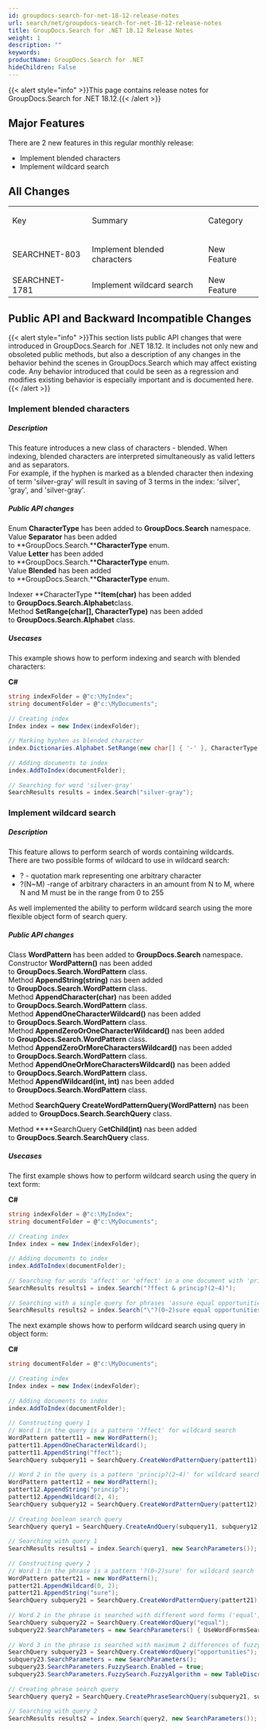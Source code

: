 ```yaml
---
id: groupdocs-search-for-net-18-12-release-notes
url: search/net/groupdocs-search-for-net-18-12-release-notes
title: GroupDocs.Search for .NET 18.12 Release Notes
weight: 1
description: ""
keywords: 
productName: GroupDocs.Search for .NET
hideChildren: False
---
```

{{< alert style="info" >}}This page contains release notes for GroupDocs.Search for .NET 18.12.{{< /alert >}}

## Major Features

There are 2 new features in this regular monthly release:

*   Implement blended characters
*   Implement wildcard search

## All Changes

<table class="confluenceTable"><tbody><tr><td class="confluenceTd"><p>Key</p></td><td class="confluenceTd"><p>Summary</p></td><td class="confluenceTd"><p>Category</p></td></tr><tr><td class="confluenceTd"><p>SEARCHNET-803</p></td><td class="confluenceTd"><p>Implement blended characters</p></td><td class="confluenceTd"><p>New Feature</p></td></tr><tr><td colspan="1" class="confluenceTd">SEARCHNET-1781</td><td colspan="1" class="confluenceTd">Implement wildcard search</td><td colspan="1" class="confluenceTd">New Feature</td></tr></tbody></table>

## Public API and Backward Incompatible Changes

{{< alert style="info" >}}This section lists public API changes that were introduced in GroupDocs.Search for .NET 18.12. It includes not only new and obsoleted public methods, but also a description of any changes in the behavior behind the scenes in GroupDocs.Search which may affect existing code. Any behavior introduced that could be seen as a regression and modifies existing behavior is especially important and is documented here.{{< /alert >}}

### Implement blended characters

##### Description

This feature introduces a new class of characters - blended. When indexing, blended characters are interpreted simultaneously as valid letters and as separators.  
For example, if the hyphen is marked as a blended character then indexing of term 'silver-gray' will result in saving of 3 terms in the index: 'silver', 'gray', and 'silver-gray'.

##### Public API changes

Enum **CharacterType** has been added to **GroupDocs.Search** namespace.  
Value **Separator** has been added to **GroupDocs.Search.****CharacterType** enum.  
Value **Letter** has been added to **GroupDocs.Search.****CharacterType** enum.  
Value **Blended** has been added to **GroupDocs.Search.****CharacterType** enum.

Indexer **CharacterType ****Item(char)** has been added to **GroupDocs.Search.Alphabet**class.  
Method **SetRange(char\[\], CharacterType)** nas been added to **GroupDocs.Search.**Alphabet**** class.

##### Usecases

This example shows how to perform indexing and search with blended characters:

**C#**

```csharp
string indexFolder = @"c:\MyIndex";
string documentFolder = @"c:\MyDocuments";
  
// Creating index
Index index = new Index(indexFolder);
  
// Marking hyphen as blended character
index.Dictionaries.Alphabet.SetRange(new char[] { '-' }, CharacterType.Blended);
  
// Adding documents to index
index.AddToIndex(documentFolder);
  
// Searching for word 'silver-gray'
SearchResults results = index.Search("silver-gray");
```

### Implement wildcard search

##### Description

This feature allows to perform search of words containing wildcards.  
There are two possible forms of wildcard to use in wildcard search:

*   ? - quotation mark representing one arbitrary character
*   ?(N~M) -range of arbitrary characters in an amount from N to M, where N and M must be in the range from 0 to 255

As well implemented the ability to perform wildcard search using the more flexible object form of search query.

##### Public API changes

Class **WordPattern** has been added to **GroupDocs.Search** namespace.  
Constructor **WordPattern()** nas been added to ****GroupDocs.Search.**WordPattern****** class.  
Method **AppendString(string)** nas been added to ****GroupDocs.Search.**WordPattern****** class.  
Method **AppendCharacter(char)** nas been added to ****GroupDocs.Search.**WordPattern****** class.  
Method **AppendOneCharacterWildcard()** nas been added to ****GroupDocs.Search.**WordPattern****** class.  
Method **AppendZeroOrOneCharacterWildcard()** nas been added to ****GroupDocs.Search.**WordPattern****** class.  
Method **AppendZeroOrMoreCharactersWildcard()** nas been added to ****GroupDocs.Search.**WordPattern****** class.  
Method **AppendOneOrMoreCharactersWildcard()** nas been added to ****GroupDocs.Search.**WordPattern****** class.  
Method **AppendWildcard(int, int)** nas been added to ****GroupDocs.Search.**WordPattern****** class.

Method **SearchQuery CreateWordPatternQuery(WordPattern)** nas been added to **GroupDocs.Search.SearchQuery** class.

Method ****SearchQuery G**etChild(int)** nas been added to **GroupDocs.Search.SearchQuery** class.

##### Usecases

The first example shows how to perform wildcard search using the query in text form:

**C#**

```csharp
string indexFolder = @"c:\MyIndex";
string documentFolder = @"c:\MyDocuments";
  
// Creating index
Index index = new Index(indexFolder);
  
// Adding documents to index
index.AddToIndex(documentFolder);
  
// Searching for words 'affect' or 'effect' in a one document with 'principal', 'principle', 'principles', or 'principally'
SearchResults results1 = index.Search("?ffect & princip?(2~4)");
  
// Searching with a single query for phrases 'assure equal opportunities', 'ensure equal opportunities', and 'sure equal opportunities'
SearchResults results2 = index.Search("\"?(0~2)sure equal opportunities\"");
```

The next example shows how to perform wildcard search using query in object form:

**C#**

```csharp
string documentFolder = @"c:\MyDocuments";
  
// Creating index
Index index = new Index(indexFolder);
  
// Adding documents to index
index.AddToIndex(documentFolder);
  
// Constructing query 1
// Word 1 in the query is a pattern '?ffect' for wildcard search
WordPattern pattert11 = new WordPattern();
pattert11.AppendOneCharacterWildcard();
pattert11.AppendString("ffect");
SearchQuery subquery11 = SearchQuery.CreateWordPatternQuery(pattert11);
  
// Word 2 in the query is a pattern 'princip?(2~4)' for wildcard search
WordPattern pattert12 = new WordPattern();
pattert12.AppendString("princip");
pattert12.AppendWildcard(2, 4);
SearchQuery subquery12 = SearchQuery.CreateWordPatternQuery(pattert12);
  
// Creating boolean search query
SearchQuery query1 = SearchQuery.CreateAndQuery(subquery11, subquery12);
  
// Searching with query 1
SearchResults results1 = index.Search(query1, new SearchParameters());
  
// Constructing query 2
// Word 1 in the phrase is a pattern '?(0~2)sure' for wildcard search
WordPattern pattert21 = new WordPattern();
pattert21.AppendWildcard(0, 2);
pattert21.AppendString("sure");
SearchQuery subquery21 = SearchQuery.CreateWordPatternQuery(pattert21);
  
// Word 2 in the phrase is searched with different word forms ('equal', 'equals', 'equally', etc.)
SearchQuery subquery22 = SearchQuery.CreateWordQuery("equal");
subquery22.SearchParameters = new SearchParameters() { UseWordFormsSearch = true };
  
// Word 3 in the phrase is searched with maximum 2 differences of fuzzy search
SearchQuery subquery23 = SearchQuery.CreateWordQuery("opportunities");
subquery23.SearchParameters = new SearchParameters();
subquery23.SearchParameters.FuzzySearch.Enabled = true;
subquery23.SearchParameters.FuzzySearch.FuzzyAlgorithm = new TableDiscreteFunction(2);
  
// Creating phrase search query
SearchQuery query2 = SearchQuery.CreatePhraseSearchQuery(subquery21, subquery22, subquery23);
  
// Searching with query 2
SearchResults results2 = index.Search(query2, new SearchParameters());
```
